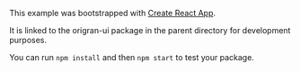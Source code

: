 This example was bootstrapped with [Create React App](https://github.com/facebook/create-react-app).

It is linked to the origran-ui package in the parent directory for development purposes.

You can run `npm install` and then `npm start` to test your package.
